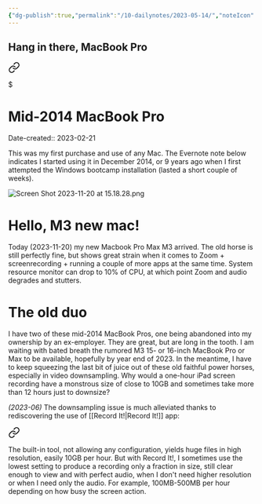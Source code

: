 ```yaml
---
{"dg-publish":true,"permalink":"/10-dailynotes/2023-05-14/","noteIcon":"2"}
---
```


## Hang in there, MacBook Pro


<div class="transclusion internal-embed is-loaded"><a class="markdown-embed-link" href="/mid-2014-mac-book-pro/" aria-label="Open link"><svg xmlns="http://www.w3.org/2000/svg" width="24" height="24" viewBox="0 0 24 24" fill="none" stroke="currentColor" stroke-width="2" stroke-linecap="round" stroke-linejoin="round" class="svg-icon lucide-link"><path d="M10 13a5 5 0 0 0 7.54.54l3-3a5 5 0 0 0-7.07-7.07l-1.72 1.71"></path><path d="M14 11a5 5 0 0 0-7.54-.54l-3 3a5 5 0 0 0 7.07 7.07l1.71-1.71"></path></svg></a><div class="markdown-embed">

$<div class="markdown-embed-title">

# Mid-2014 MacBook Pro

</div>



Date-created:: 2023-02-21

This was my first purchase and use of any Mac. The Evernote note below indicates I started using it in December 2014, or 9 years ago when I first attempted the Windows bootcamp installation (lasted a short couple of weeks). 

![Screen Shot 2023-11-20 at 15.18.28.png](/img/user/Screen%20Shot%202023-11-20%20at%2015.18.28.png)
# Hello, M3 new mac!

Today (2023-11-20) my new Macbook Pro Max M3 arrived. The old horse is still perfectly fine, but shows great strain when it comes to Zoom + screenrecording + running a couple of more apps at the same time. System resource monitor can drop to 10% of CPU, at which point Zoom and audio degrades and stutters.

# The old duo

I have two of these mid-2014 MacBook Pros, one being abandoned into my ownership by an ex-employer. They are great, but are long in the tooth. I am waiting with bated breath the rumored M3 15- or 16-inch MacBook Pro or Max to be available, hopefully by year end of 2023. In the meantime, I have to keep squeezing the last bit of juice out of these old faithful power horses, especially in video downsampling. Why would a one-hour iPad screen recording have a monstrous size of close to 10GB and sometimes take more than 12 hours just to downsize?

*(2023-06)* The downsampling issue is much alleviated thanks to rediscovering the use of [[Record It!\|Record It!]] app:


<div class="transclusion internal-embed is-loaded"><a class="markdown-embed-link" href="/record-it/#c7bb87" aria-label="Open link"><svg xmlns="http://www.w3.org/2000/svg" width="24" height="24" viewBox="0 0 24 24" fill="none" stroke="currentColor" stroke-width="2" stroke-linecap="round" stroke-linejoin="round" class="svg-icon lucide-link"><path d="M10 13a5 5 0 0 0 7.54.54l3-3a5 5 0 0 0-7.07-7.07l-1.72 1.71"></path><path d="M14 11a5 5 0 0 0-7.54-.54l-3 3a5 5 0 0 0 7.07 7.07l1.71-1.71"></path></svg></a><div class="markdown-embed">



The built-in tool, not allowing any configuration, yields huge files in high resolution, easily 10GB per hour. But with Record It!, I sometimes use the lowest setting to produce a recording only a fraction in size, still clear enough to view and with perfect audio, when I don't need higher resolution or when I need only the audio. For example, 100MB-500MB per hour depending on how busy the screen action. 

</div></div>


</div></div>
